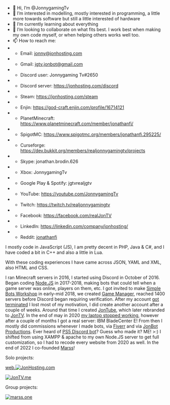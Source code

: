 - 👋 Hi, I’m @JonnygamingTv
- 👀 I’m interested in modelling, mostly interested in programming, a little more towards software but still a little interested of hardware
- 🌱 I’m currently learning about everything
- 💞️ I’m looking to collaborate on what fits best. I work best when making my own code myself, or when helping others works well too.
- 📫 How to reach me: 
-  - Email: jonny@jonhosting.com
-  - Gmail: jgtv.jonbot@gmail.com
-  - Discord user: Jonnygaming Tv#2650
-  - Discord server: https://jonhosting.com/discord
-  - Steam: https://jonhosting.com/steam
-  - Enjin: https://god-craft.enjin.com/profile/16714121 
-  - PlanetMinecraft: https://www.planetminecraft.com/member/jonathanfi/
-  - SpigotMC: https://www.spigotmc.org/members/jonathanfi.295225/
-  - Curseforge: https://dev.bukkit.org/members/realjonnygamingtv/projects
-  - Skype: jonathan.brodin.626
-  - Xbox: JonnygamingTv
-  - Google Play & Spotify: jgtvrealjgtv
-  - YouTube: https://youtube.com/JonnygamingTv
-  - Twitch: https://twitch.tv/realjonnygamingtv
-  - Facebook: https://facebook.com/realJonTV
-  - LinkedIn: https://linkedin.com/company/jonhosting/
-  - Reddit: [jonathanfi](https://www.reddit.com/user/jonathanfi)

I mostly code in JavaScript (JS), I am pretty decent in PHP, Java & C#, and I have coded a bit in C++ and also a little in Lua.

With these coding experiences I have came across JSON, YAML and XML, also HTML and CSS.

I ran Minecraft servers in 2016, I started using Discord in October of 2016.
Began coding [Node.JS](https://nodejs.org/) in 2017-2018, making bots that could tell when a game server was online, players on them, etc. I got invited to make [Simple Bots Workshop](https://jonhosting.com/SBW) in early-mid 2018, we created [Game Manager](https://jonhosting.com/SBW/GM), reached 1400 servers before Discord began requiring verification.
After my account [got terminated](https://jontv.me/4R3axSdr) I lost most of my motivation, I did create another account after a couple of weeks. Around that time I created [JonTube](https://jontube.jonhosting.com), which later rebranded to [JonTV](https://JonTV.me). In the end of may in 2020 [my laptop stopped working](https://community.acer.com/en/discussion/602921/my-aspire-e5-551-t9mg-laptop-keeps-shutting-off/), however after a couple of months I got a real server: IBM BladeCenter E!
From then I mostly did commissions whenever I made bots, via [Fiverr](https://fiverr.com/jonnygamingtv) and via [JonBot Productions](https://discord.gg/pebGq4zFaB).
Ever heard of [PS5 Discord bot](https://www.techtimes.com/articles/254529/20201126/ps5-stock-availability-discord-bot-heres-notified-playstation-5-restock.htm)? Guess who made it? ME! >:)
I shifted from using XAMPP & apache to my own Node.JS server to get full customization, so I had to recode every website from 2020 as well.
In the end of 2022 I co-founded [Marss](https://marss.jonhosting.com)!

Solo projects:

[web.![JonHosting](https://jonhosting.com/JonHosting_Logo.png).com](https://web.JonHosting.com)

[![JonTV.me](https://jontv.me/JonTV/JonTVme_light.svg)](https://JonTV.me)

Group projects:

[![marss.one](https://marss.one/ico/Mmarss2.png)](https://marss.one)

<!---
JonnygamingTv/JonnygamingTv is a ✨ special ✨ repository because its `README.md` (this file) appears on your GitHub profile.
You can click the Preview link to take a look at your changes.
--->
